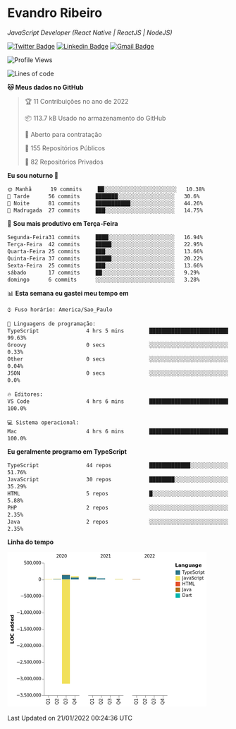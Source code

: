 # Evandro **Ribeiro**

*JavaScript Developer (React Native | ReactJS | NodeJS)*

[![Twitter Badge](https://img.shields.io/badge/-@ribeiroevandro-201B2D?style=flat-square&labelColor=201B2D&logo=twitter&logoColor=white&link=https://twitter.com/ribeiroevandro)](https://twitter.com/ribeiroevandro) 
[![Linkedin Badge](https://img.shields.io/badge/-Evandro%20Ribeiro-201B2D?style=flat-square&logo=Linkedin&logoColor=white&link=https://www.linkedin.com/in/ribeiroevandro)](https://www.linkedin.com/in/ribeiroevandro) 
[![Gmail Badge](https://img.shields.io/badge/-oi@ribeiroevandro.com.br-201B2D?style=flat-square&logo=Gmail&logoColor=white&link=mailto:oi@ribeiroevandro.com.br)](mailto:oi@ribeiroevandro.com.br)


<!--START_SECTION:waka-->
![Profile Views](http://img.shields.io/badge/Visualizac%C3%B5es%20do%20perfil-0-blue)

![Lines of code](https://img.shields.io/badge/Desde%20o%20Hello%20World%20eu%20escrevi--3%20Million%20linhas%20de%20c%C3%B3digo-blue)

**🐱 Meus dados no GitHub** 

> 🏆 11 Contribuições no ano de 2022
 > 
> 📦 113.7 kB Usado no armazenamento do GitHub 
 > 
> 💼 Aberto para contratação
 > 
> 📜 155 Repositórios Públicos 
 > 
> 🔑 82 Repositórios Privados  
 > 
**Eu sou noturno 🦉** 

```text
🌞 Manhã      19 commits     ██░░░░░░░░░░░░░░░░░░░░░░░   10.38% 
🌆 Tarde      56 commits     ███████░░░░░░░░░░░░░░░░░░   30.6% 
🌃 Noite      81 commits     ███████████░░░░░░░░░░░░░░   44.26% 
🌙 Madrugada  27 commits     ███░░░░░░░░░░░░░░░░░░░░░░   14.75%

```
📅 **Sou mais produtivo em Terça-Feira** 

```text
Segunda-Feira31 commits     ████░░░░░░░░░░░░░░░░░░░░░   16.94% 
Terça-Feira  42 commits     █████░░░░░░░░░░░░░░░░░░░░   22.95% 
Quarta-Feira 25 commits     ███░░░░░░░░░░░░░░░░░░░░░░   13.66% 
Quinta-Feira 37 commits     █████░░░░░░░░░░░░░░░░░░░░   20.22% 
Sexta-Feira  25 commits     ███░░░░░░░░░░░░░░░░░░░░░░   13.66% 
sábado       17 commits     ██░░░░░░░░░░░░░░░░░░░░░░░   9.29% 
domingo      6 commits      ░░░░░░░░░░░░░░░░░░░░░░░░░   3.28%

```


📊 **Esta semana eu gastei meu tempo em** 

```text
⌚︎ Fuso horário: America/Sao_Paulo

💬 Linguagens de programação: 
TypeScript               4 hrs 5 mins        █████████████████████████   99.63% 
Groovy                   0 secs              ░░░░░░░░░░░░░░░░░░░░░░░░░   0.33% 
Other                    0 secs              ░░░░░░░░░░░░░░░░░░░░░░░░░   0.04% 
JSON                     0 secs              ░░░░░░░░░░░░░░░░░░░░░░░░░   0.0%

🔥 Editores: 
VS Code                  4 hrs 6 mins        █████████████████████████   100.0%

💻 Sistema operacional: 
Mac                      4 hrs 6 mins        █████████████████████████   100.0%

```

**Eu geralmente programo em TypeScript** 

```text
TypeScript               44 repos            █████████████░░░░░░░░░░░░   51.76% 
JavaScript               30 repos            ████████░░░░░░░░░░░░░░░░░   35.29% 
HTML                     5 repos             █░░░░░░░░░░░░░░░░░░░░░░░░   5.88% 
PHP                      2 repos             ░░░░░░░░░░░░░░░░░░░░░░░░░   2.35% 
Java                     2 repos             ░░░░░░░░░░░░░░░░░░░░░░░░░   2.35%

```


**Linha do tempo**

![Chart not found](https://raw.githubusercontent.com/ribeiroevandro/ribeiroevandro/master/charts/bar_graph.png) 


 Last Updated on 21/01/2022 00:24:36 UTC
<!--END_SECTION:waka-->
